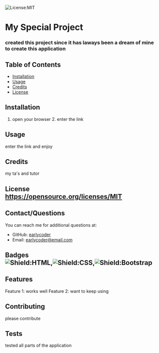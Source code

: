 
  ![License:MIT](https://img.shields.io/badge/License-MIT-yellow.svg)
  
  # My Special Project
  ### created this project since it has laways been a dream of mine to create this application
  ## Table of Contents
    
  * [Installation](#installation)
  * [Usage](#usage)
  * [Credits](#credits)
  * [License](#license)
  
  ## Installation
  1. open your browser 2. enter the link
  
  ## Usage 
  enter the link and enjoy
  
  ## Credits
  my ta's and tutor
##
## License <br>https://opensource.org/licenses/MIT
  ## Contact/Questions
  You can reach me for additional questions at:
  * GitHub: [earlycoder](https://github.com/www.myspecialproject.com)
  * Email: earlycoder@email.com
## Badges <br>![Shield:HTML](https://img.shields.io/badge/HTML-239120?style=for-the-badge&logo=html5&logoColor=white),![Shield:CSS](https://img.shields.io/badge/CSS-239120?&style=for-the-badge&logo=css3&logoColor=white),![Shield:Bootstrap](https://img.shields.io/badge/Bootstrap-563D7C?style=for-the-badge&logo=bootstrap&logoColor=white) 
    
  ## Features
  Feature 1: works well Feature 2: want to keep using
  
  ## Contributing  
  please contribute
  
  ## Tests
  tested all parts of the application

